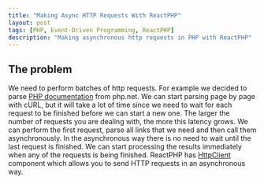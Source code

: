 ```yaml
---
title: "Making Async HTTP Requests With ReactPHP"
layout: post
tags: [PHP, Event-Driven Programming, ReactPHP]
description: "Making asynchronous http requests in PHP with ReactPHP"
---
```


## The problem
We need to perform batches of http requests. For example we decided to parse [PHP documentation](http://php.net/manual/en/langref.php) from php.net. We can start parsing page by page with cURL, but it will take a lot of time since we need to wait for each request to be finished before we can start a new one. The larger the number of requests you are dealing with, the more this latency grows.
We can perform the first request, parse all links that we need and then call them asynchronously. In the asynchronous way there is no need to wait until the last request is finished. We can start processing the results immediately when any of the requests is being finished. ReactPHP has [HttpClient](http://reactphp.org/http-client/) component which allows you to send HTTP requests in an asynchronous way.
